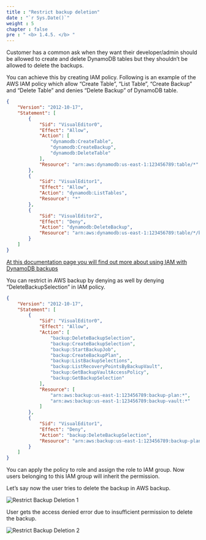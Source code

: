 ```yaml
---
title : "Restrict backup deletion"
date : "`r Sys.Date()`"
weight : 5
chapter : false
pre : " <b> 1.4.5. </b> "
---
```


Customer has a common ask when they want their developer/admin should be allowed to create and delete DynamoDB tables but they shouldn’t be allowed to delete the backups.

You can achieve this by creating IAM policy. Following is an example of the AWS IAM policy which allow “Create Table”, “List Table”, “Create Backup” and “Delete Table” and denies “Delete Backup” of DynamoDB table.

```json
{
    "Version": "2012-10-17",
    "Statement": [
        {
            "Sid": "VisualEditor0",
            "Effect": "Allow",
            "Action": [
                "dynamodb:CreateTable",
                "dynamodb:CreateBackup",
                "dynamodb:DeleteTable"
            ],
            "Resource": "arn:aws:dynamodb:us-east-1:123456789:table/*"
        },
        {
            "Sid": "VisualEditor1",
            "Effect": "Allow",
            "Action": "dynamodb:ListTables",
            "Resource": "*"
        },
        {
            "Sid": "VisualEditor2",
            "Effect": "Deny",
            "Action": "dynamodb:DeleteBackup",
            "Resource": "arn:aws:dynamodb:us-east-1:123456789:table/*/backup/*"
        }
    ]
}


```

[At this documentation page you will find out more about using IAM with DynamoDB backups](https://docs.aws.amazon.com/amazondynamodb/latest/developerguide/backuprestore_IAM.html) 

You can restrict in AWS backup by denying as well by denying “DeleteBackupSelection” in IAM policy.

```json
{
    "Version": "2012-10-17",
    "Statement": [
        {
            "Sid": "VisualEditor0",
            "Effect": "Allow",
            "Action": [
                "backup:DeleteBackupSelection",
                "backup:CreateBackupSelection",
                "backup:StartBackupJob",
                "backup:CreateBackupPlan",
                "backup:ListBackupSelections",
                "backup:ListRecoveryPointsByBackupVault",
                "backup:GetBackupVaultAccessPolicy",
                "backup:GetBackupSelection"
            ],
            "Resource": [
                "arn:aws:backup:us-east-1:123456789:backup-plan:*",
                "arn:aws:backup:us-east-1:123456789:backup-vault:*"
            ]
        },
        {
            "Sid": "VisualEditor1",
            "Effect": "Deny",
            "Action": "backup:DeleteBackupSelection",
            "Resource": "arn:aws:backup:us-east-1:123456789:backup-plan:*"
        }
    ]
}


```

You can apply the policy to role and assign the role to IAM group. Now users belonging to this IAM group will inherit the permission.

Let’s say now the user tries to delete the backup in AWS backup.

![Restrict Backup Deletion 1](https://static.us-east-1.prod.workshops.aws/public/c768eb2c-360b-491e-8422-bfd253e11581/static/images/hands-on-labs/backup/restrict_delete_1.png)

User gets the access denied error due to insufficient permission to delete the backup.

![Restrict Backup Deletion 2](https://static.us-east-1.prod.workshops.aws/public/c768eb2c-360b-491e-8422-bfd253e11581/static/images/hands-on-labs/backup/restrict_delete_2.png)
